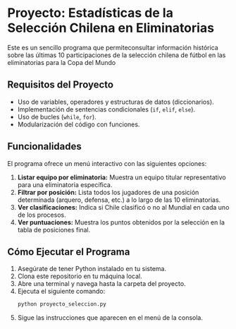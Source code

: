 # Proyecto: Estadísticas de la Selección Chilena en Eliminatorias
Este es un sencillo programa que permiteconsultar información histórica sobre las últimas 10 participaciones de la selección chilena de fútbol en las eliminatorias para la Copa del Mundo

## Requisitos del Proyecto
- Uso de variables, operadores y estructuras de datos (diccionarios).
- Implementación de sentencias condicionales (`if`, `elif`, `else`).
- Uso de bucles (`while`, `for`).
- Modularización del código con funciones.

## Funcionalidades
El programa ofrece un menú interactivo con las siguientes opciones:
1.  **Listar equipo por eliminatoria:** Muestra un equipo titular representativo para una eliminatoria específica.
2.  **Filtrar por posición:** Lista todos los jugadores de una posición determinada (arquero, defensa, etc.) a lo largo de las 10 eliminatorias.
3.  **Ver clasificaciones:** Indica si Chile clasificó o no al Mundial en cada uno de los procesos.
4.  **Ver puntuaciones:** Muestra los puntos obtenidos por la selección en la tabla de posiciones final.

## Cómo Ejecutar el Programa
1.  Asegúrate de tener Python instalado en tu sistema.
2.  Clona este repositorio en tu máquina local.
3.  Abre una terminal y navega hasta la carpeta del proyecto.
4.  Ejecuta el siguiente comando:
    ```bash
    python proyecto_seleccion.py
    ```
5.  Sigue las instrucciones que aparecen en el menú de la consola.